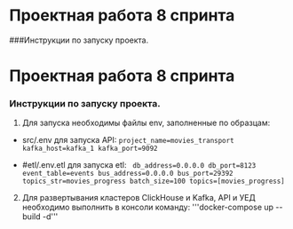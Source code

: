 # Проектная работа 8 спринта


###Инструкции по запуску проекта.

# Проектная работа 8 спринта

### Инструкции по запуску проекта.

1. Для запуска необходимы файлы env, заполненные по образцам:

* src/.env для запуска API:
  `
  project_name=movies_transport
  kafka_host=kafka_1
  kafka_port=9092 `

* #etl/.env.etl для запуска etl:
  `
  db_address=0.0.0.0
  db_port=8123
  event_table=events
  bus_address=0.0.0.0
  bus_port=29392
  topics_str=movies_progress
  batch_size=100
  topics=[movies_progress]`

2. Для развертывания кластеров ClickHouse и Kafka, API и УЕД необходимо выполнить в консоли команду:
   '''docker-compose up --build -d'''




